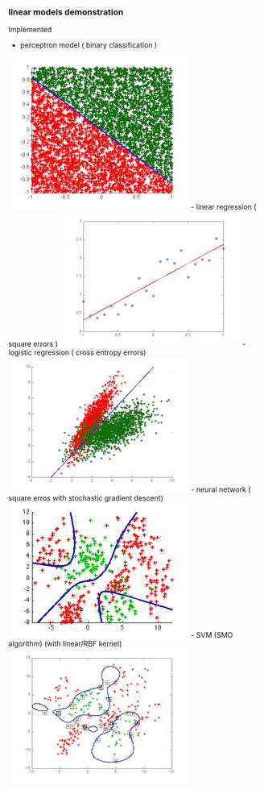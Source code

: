 ### linear models demonstration
Implemented

-    perceptron model ( binary classification )

<img src="https://github.com/wyli/linear-models/raw/master/pla.png">
-    linear regression ( square errors )

<img src="https://github.com/wyli/linear-models/raw/master/lra.png">
-    logistic regression ( cross entropy errors)

<img src="https://github.com/wyli/linear-models/raw/master/log.png">
-    neural network ( square erros with stochastic gradient descent)

<img src="http://github.com/wyli/linear-models/raw/master/neur.png">
-    SVM (SMO algorithm) (with linear/RBF kernel)

<img src="https://github.com/wyli/linear-models/raw/master/smo.png">
